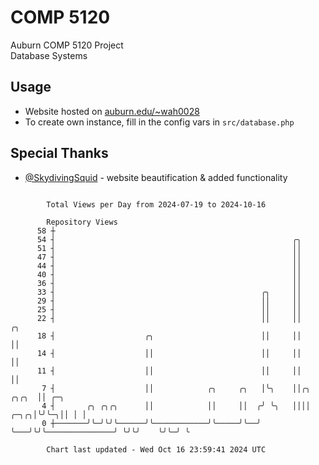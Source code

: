 # COMP 5120
Auburn COMP 5120 Project  
Database Systems

## Usage
- Website hosted on [auburn.edu/~wah0028](https://webhome.auburn.edu/~wah0028/)
- To create own instance, fill in the config vars in `src/database.php`

## Special Thanks
- [@SkydivingSquid](https://github.com/SkydivingSquid) - website beautification & added functionality

```

        Total Views per Day from 2024-07-19 to 2024-10-16

        Repository Views
      58 ┼
      54 ┤                                                     ╭╮
      51 ┤                                                     ││
      47 ┤                                                     ││
      44 ┤                                                     ││
      40 ┤                                                     ││
      36 ┤                                                     ││
      33 ┤                                              ╭╮     ││
      29 ┤                                              ││     ││
      25 ┤                                              ││     ││
      22 ┤                                              ││     ││                            ╭╮
      18 ┤                    ╭╮                        ││     ││                            ││
      14 ┤                    ││                        ││     ││                            ││
      11 ┤                    ││                        ││     ││                            ││
       7 ┤                    ││            ╭╮     ╭╮   │╰╮    ││╭╮                    ╭╮╭╮  ││ ╭─╮
       4 ┤       ╭╮ ╭╮╭╮      ││            ││     ││  ╭╯ ╰╮   ││││               ╭─╮╭╮│╰╯╰─╮││ │ │
       0 ┼───────╯╰─╯╰╯╰──────╯╰────────────╯╰─────╯╰──╯   ╰───╯╰╯╰───────────────╯ ╰╯╰╯    ╰╯╰─╯ ╰

        Chart last updated - Wed Oct 16 23:59:41 2024 UTC
        
```
